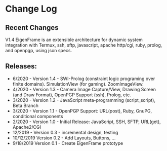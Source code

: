 # Change Log
## Recent Changes

V1.4 EigenFrame is an extensible architecture for dynamic system integration with
Termux, ssh, sftp, javascript, apache http/cgi, ruby, prolog, and openpgp, using json specs.

## Releases:
 * 6/2020 - Version 1.4 - SWI-Prolog (constraint logic programing over finite domains). SimulationView (for gaming). ZoomImageView.
 * 4/2020 - Version 1.3 - Camera Image Capture/View, Drawing Screen (and Draw Format), OpenPGP Support (ssh), Prolog, etc.
 * 3/2020 - Version 1.2 - JavaScript meta-programming (script_script), Beta Branch
 * 3/2020 - Version 1.1 - OpenPGP Support: URL(post), Ruby, GnuPG, conditional components
 * 2/2020 - Version 1.0 - Initial Release: JavaScript, SSH, SFTP, URL(get), Apache2/CGI
 * 12/2019 - Version 0.3 - incremental design, testing
 * 10/12/2019 Version 0.2 - Add Layouts, Buttons, ...
 * 9/18/2019 Version 0.1 - Create EigenFrame prototype

